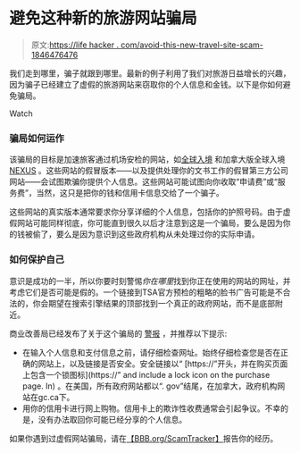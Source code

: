 # 避免这种新的旅游网站骗局

> 原文:[https://life hacker . com/avoid-this-new-travel-site-scam-1846476476](https://lifehacker.com/avoid-this-new-travel-site-scam-1846476476)

我们走到哪里，骗子就跟到哪里。最新的例子利用了我们对旅游日益增长的兴趣，因为骗子已经建立了虚假的旅游网站来窃取你的个人信息和金钱。以下是你如何避免骗局。

Watch

### **骗局如何运作**

该骗局的目标是加速旅客通过机场安检的网站，如[全球入境](https://www.cbp.gov/travel/trusted-traveler-programs/global-entry) 和加拿大版全球入境 [NEXUS](https://www.cbsa-asfc.gc.ca/prog/nexus/application-demande-eng.html) 。这些网站的假冒版本——以及提供处理你的文书工作的假冒第三方公司网站——会试图欺骗你提供个人信息。这些网站可能试图向你收取“申请费”或“服务费”，当然，这只是把你的钱和信用卡信息交给了一个骗子。

这些网站的真实版本通常要求你分享详细的个人信息，包括你的护照号码。由于虚假网站可能同样彻底，你可能直到很久以后才注意到这是一个骗局，要么是因为你的钱被偷了，要么是因为意识到这些政府机构从未处理过你的实际申请。

### **如何保护自己**

意识是成功的一半，所以你要时刻警惕*你在哪里*找到你正在使用的网站的网址，并考虑它们是否可能是假的。一个链接到TSA官方预检的粗略的脸书广告可能是不合法的，你会期望在搜索引擎结果的顶部找到一个真正的政府网站，而不是底部附近。

商业改善局已经发布了关于这个骗局的 [警报](https://www.bbb.org/article/news-releases/19729-scam-alert-applying-for-global-entry-look-out-for-misleading-sites) ，并推荐以下提示:

*   在输入个人信息和支付信息之前，请仔细检查网址。始终仔细检查您是否在正确的网站上，以及链接是否安全。安全链接以“ [https://”开头，并在购买页面上包含一个锁图标](https://” and include a lock icon on the purchase page. In) 。在美国，所有政府网站都以“. gov”结尾，在加拿大，政府机构网站在gc.ca下。
*   用你的信用卡进行网上购物。信用卡上的欺诈性收费通常会引起争议。不幸的是，没有办法取回你可能已经分享的个人信息。

如果你遇到过虚假网站骗局，请在[【BBB.org/ScamTracker】](https://www.bbb.org/ScamTracker)报告你的经历。